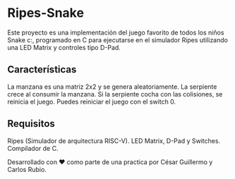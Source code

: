 # Ripes-Snake
Este proyecto es una implementación del juego favorito de todos los niños Snake c:, programado en C para ejecutarse en el simulador Ripes utilizando una LED Matrix y controles tipo D-Pad.

## Características
La manzana es una matriz 2x2 y se genera aleatoriamente.
La serpiente crece al consumir la manzana.
Si la serpiente cocha con las colisiones, se reinicia el juego.
Puedes reiniciar el juego con el switch 0.

## Requisitos
Ripes (Simulador de arquitectura RISC-V).
LED Matrix, D-Pad y Switches.
Compilador de C.

Desarrollado con :heart: como parte de una practica por César Guillermo y Carlos Rubio.

